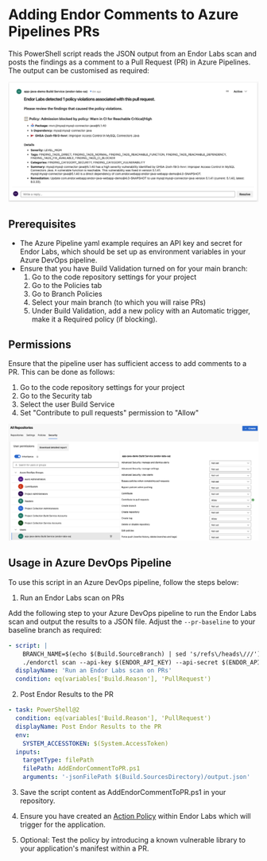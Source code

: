 # Adding Endor Comments to Azure Pipelines PRs

This PowerShell script reads the JSON output from an Endor Labs scan and posts the findings as a comment to a Pull Request (PR) in Azure Pipelines. The output can be customised as required:

![Sample PR Comment](assets/sample-comment.png)

## Prerequisites

* The Azure Pipeline yaml example requires an API key and secret for Endor Labs, which should be set up as environment variables in your Azure DevOps pipeline.
* Ensure that you have Build Validation turned on for your main branch:
  1. Go to the code repository settings for your project
  2. Go to the Policies tab
  3. Go to Branch Policies
  4. Select your main branch (to which you will raise PRs)
  5. Under Build Validation, add a new policy with an Automatic trigger, make it a Required policy (if blocking).

## Permissions

Ensure that the pipeline user has sufficient access to add comments to a PR. This can be done as follows:
1. Go to the code repository settings for your project
2. Go to the Security tab
3. Select the user Build Service
4. Set "Contribute to pull requests" permission to "Allow"

![Sample Permissions](assets/sample-permissions.png)

## Usage in Azure DevOps Pipeline

To use this script in an Azure DevOps pipeline, follow the steps below:

1. Run an Endor Labs scan on PRs

Add the following step to your Azure DevOps pipeline to run the Endor Labs scan and output the results to a JSON file. Adjust the `--pr-baseline` to your baseline branch as required:

```yaml
- script: |
    BRANCH_NAME=$(echo $(Build.SourceBranch) | sed 's/refs\/heads\///')
    ./endorctl scan --api-key $(ENDOR_API_KEY) --api-secret $(ENDOR_API_SECRET) -n $(ENDOR_NAMESPACE) --output-type=json --pr --pr-baseline=main > output.json
  displayName: 'Run an Endor Labs scan on PRs'
  condition: eq(variables['Build.Reason'], 'PullRequest')
```

2. Post Endor Results to the PR

```yaml
- task: PowerShell@2
  condition: eq(variables['Build.Reason'], 'PullRequest')
  displayName: Post Endor Results to the PR
  env:
    SYSTEM_ACCESSTOKEN: $(System.AccessToken)
  inputs:
    targetType: filePath
    filePath: AddEndorCommentToPR.ps1
    arguments: '-jsonFilePath $(Build.SourcesDirectory)/output.json'
```

3. Save the script content as AddEndorCommentToPR.ps1 in your repository.

4. Ensure you have created an [Action Policy](https://docs.endorlabs.com/managing-policies/action-policies/) within Endor Labs which will trigger for the application.

5. Optional: Test the policy by introducing a known vulnerable library to your application's manifest within a PR.
